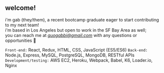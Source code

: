 ## welcome! 
i'm gab (they/them), a recent bootcamp graduate eager to start contributing to my next team!  
i'm based in Los Angeles but open to work in the SF Bay Area as well;  
you can reach me at *guogabbi@gmail.com* with any questions or opportunities 🕺

`Front-end:` React, Redux, HTML, CSS, JavaScript (ES5/ES6)
`Back-end:` Node.js, Express, MySQL, PostgreSQL, MongoDB, RESTful APIs
`Development/testing:` AWS EC2, Heroku, Webpack, Babel, K6, Loader.io, Nginx
